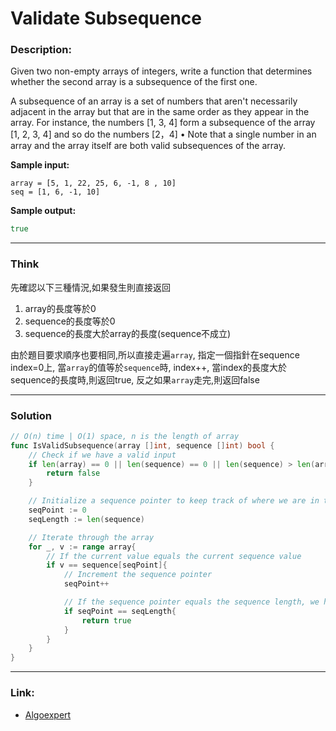 # Validate Subsequence

### Description:  
Given two non-empty arrays of integers, write a function that determines whether
the second array is a subsequence of the first one.

A subsequence of an array is a set of numbers that aren't necessarily adjacent in
the array but that are in the same order as they appear in the array. For instance,
the numbers [1, 3, 4] form a subsequence of the array [1, 2, 3, 4]
and so do the numbers [2，4] • Note that a single number in an array and the
array itself are both valid subsequences of the array.

**Sample input:**  
```
array = [5, 1, 22, 25, 6, -1, 8 , 10]
seq = [1, 6, -1, 10]

```

**Sample output:**  
```go
true
```

---
### Think
先確認以下三種情況,如果發生則直接返回
1. array的長度等於0
2. sequence的長度等於0
3. sequence的長度大於array的長度(sequence不成立)

由於題目要求順序也要相同,所以直接走遍`array`, 指定一個指針在sequence index=0上,
當`array`的值等於`sequence`時, index++, 當index的長度大於sequence的長度時,則返回true, 反之如果`array`走完,則返回false

---
### Solution
```go
// O(n) time | O(1) space, n is the length of array
func IsValidSubsequence(array []int, sequence []int) bool {
	// Check if we have a valid input
	if len(array) == 0 || len(sequence) == 0 || len(sequence) > len(array){
		return false
	}

	// Initialize a sequence pointer to keep track of where we are in the sequence
	seqPoint := 0
	seqLength := len(sequence)

	// Iterate through the array
	for _, v := range array{
		// If the current value equals the current sequence value
		if v == sequence[seqPoint]{
			// Increment the sequence pointer
			seqPoint++

			// If the sequence pointer equals the sequence length, we have found the sequence
			if seqPoint == seqLength{
				return true
			}
		}
	}
}
```


---
### Link:
- [Algoexpert](https://www.algoexpert.io/questions/validate-subsequence)